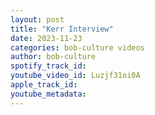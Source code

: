 ```yaml
---
layout: post
title: "Kerr Interview"
date: 2023-11-23
categories: bob-culture videos
author: bob-culture
spotify_track_id: 
youtube_video_id: Luzjf31oi0A
apple_track_id: 
youtube_metadata: 
---
```

